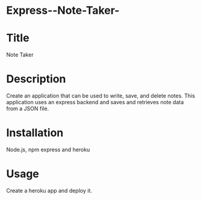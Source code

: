 # Express--Note-Taker-

# Title 
Note Taker 

# Description 
Create an application that can be used to write, save, and delete notes. This application uses an express backend and saves and retrieves note data from a JSON file.

# Installation
Node.js, npm express and heroku

# Usage
Create a heroku app and deploy it. 



